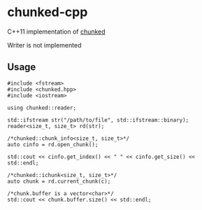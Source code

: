 chunked-cpp
==

C++11 implementation of [chunked](https://github.com/unn4m3d/chunked)

Writer is not implemented

Usage
--

```c++11
#include <fstream>
#include <chunked.hpp>
#include <iostream>

using chunked::reader;

std::ifstream str("/path/to/file", std::ifstream::binary);
reader<size_t, size_t> rd(str);

/*chunked::chunk_info<size_t, size_t>*/
auto cinfo = rd.open_chunk();

std::cout << cinfo.get_index() << " " << cinfo.get_size() << std::endl;

/*chunked::ichunk<size_t, size_t>*/
auto chunk = rd.current_chunk(c);

/*chunk.buffer is a vector<char>*/
std::cout << chunk.buffer.size() << std::endl;

```

